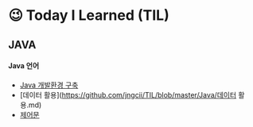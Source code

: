 # &#128521; Today I Learned (TIL) 



## JAVA

#### Java 언어

- <a href="https://github.com/jngcii/TIL/blob/master/Java/JAVA%20%EC%86%8C%EA%B0%9C%20%EB%B0%8F%20%EA%B0%9C%EB%B0%9C%20%ED%99%98%EA%B2%BD%20%EA%B5%AC%EC%B6%95.md">Java 개발환경 구축</a>
- [데이터 활용](https://github.com/jngcii/TIL/blob/master/Java/데이터 활용.md)
- [제어문](https://github.com/jngcii/TIL/blob/master/Java/제어문.md)